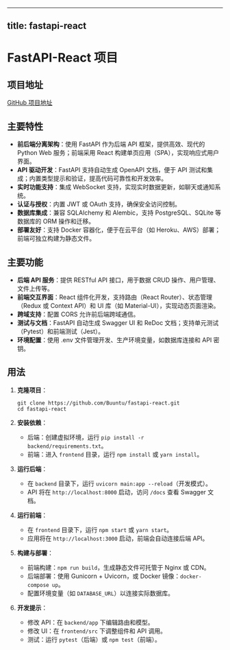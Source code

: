 
---
title: fastapi-react
---

# FastAPI-React 项目

## 项目地址
[GitHub 项目地址](https://github.com/Buuntu/fastapi-react)

## 主要特性
- **前后端分离架构**：使用 FastAPI 作为后端 API 框架，提供高效、现代的 Python Web 服务；前端采用 React 构建单页应用（SPA），实现响应式用户界面。
- **API 驱动开发**：FastAPI 支持自动生成 OpenAPI 文档，便于 API 测试和集成；内置类型提示和验证，提高代码可靠性和开发效率。
- **实时功能支持**：集成 WebSocket 支持，实现实时数据更新，如聊天或通知系统。
- **认证与授权**：内置 JWT 或 OAuth 支持，确保安全访问控制。
- **数据库集成**：兼容 SQLAlchemy 和 Alembic，支持 PostgreSQL、SQLite 等数据库的 ORM 操作和迁移。
- **部署友好**：支持 Docker 容器化，便于在云平台（如 Heroku、AWS）部署；前端可独立构建为静态文件。

## 主要功能
- **后端 API 服务**：提供 RESTful API 接口，用于数据 CRUD 操作、用户管理、文件上传等。
- **前端交互界面**：React 组件化开发，支持路由（React Router）、状态管理（Redux 或 Context API）和 UI 库（如 Material-UI），实现动态页面渲染。
- **跨域支持**：配置 CORS 允许前后端跨域通信。
- **测试与文档**：FastAPI 自动生成 Swagger UI 和 ReDoc 文档；支持单元测试（Pytest）和前端测试（Jest）。
- **环境配置**：使用 .env 文件管理开发、生产环境变量，如数据库连接和 API 密钥。

## 用法
1. **克隆项目**：
   ```
   git clone https://github.com/Buuntu/fastapi-react.git
   cd fastapi-react
   ```

2. **安装依赖**：
   - 后端：创建虚拟环境，运行 `pip install -r backend/requirements.txt`。
   - 前端：进入 `frontend` 目录，运行 `npm install` 或 `yarn install`。

3. **运行后端**：
   - 在 `backend` 目录下，运行 `uvicorn main:app --reload`（开发模式）。
   - API 将在 `http://localhost:8000` 启动，访问 `/docs` 查看 Swagger 文档。

4. **运行前端**：
   - 在 `frontend` 目录下，运行 `npm start` 或 `yarn start`。
   - 应用将在 `http://localhost:3000` 启动，前端会自动连接后端 API。

5. **构建与部署**：
   - 前端构建：`npm run build`，生成静态文件可托管于 Nginx 或 CDN。
   - 后端部署：使用 Gunicorn + Uvicorn，或 Docker 镜像：`docker-compose up`。
   - 配置环境变量（如 `DATABASE_URL`）以连接实际数据库。

6. **开发提示**：
   - 修改 API：在 `backend/app` 下编辑路由和模型。
   - 修改 UI：在 `frontend/src` 下调整组件和 API 调用。
   - 测试：运行 `pytest`（后端）或 `npm test`（前端）。